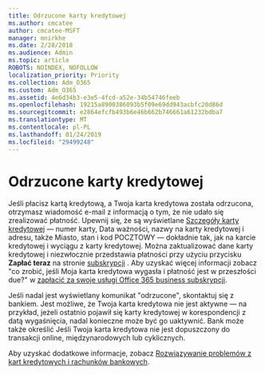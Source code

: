 ```yaml
---
title: Odrzucone karty kredytowej
ms.author: cmcatee
author: cmcatee-MSFT
manager: mnirkhe
ms.date: 2/28/2018
ms.audience: Admin
ms.topic: article
ROBOTS: NOINDEX, NOFOLLOW
localization_priority: Priority
ms.collection: Adm_O365
ms.custom: Adm_O365
ms.assetid: 4e6d34b3-e3e5-4fcd-a52e-34b54746feeb
ms.openlocfilehash: 19215a8900386093b5f09e69dd943acbfc20d86d
ms.sourcegitcommit: e2864efcfb493b6e46b662b746661a61232bdba7
ms.translationtype: MT
ms.contentlocale: pl-PL
ms.lasthandoff: 01/24/2019
ms.locfileid: "29499248"
---
```

# <a name="declined-credit-card"></a>Odrzucone karty kredytowej

Jeśli płacisz kartą kredytową, a Twoja karta kredytowa została odrzucona, otrzymasz wiadomość e-mail z informacją o tym, że nie udało się zrealizować płatność. Upewnij się, że są wyświetlane [Szczegóły karty kredytowej](https://go.microsoft.com/fwlink/p/?linkid=842054) — numer karty, Data ważności, nazwy na karty kredytowej i adresu, także Miasto, stan i kod POCZTOWY — dokładnie tak, jak na karcie kredytowej i wyciągu z karty kredytowej. Można zaktualizować dane karty kredytowej i niezwłocznie przedstawia płatności przy użyciu przycisku **Zapłać teraz** na stronie [subskrypcji](https://go.microsoft.com/fwlink/p/?linkid=842054) . Aby uzyskać więcej informacji zobacz "co zrobić, jeśli Moja karta kredytowa wygasła i płatność jest w przeszłości due?" w [zapłacić za swoje usługi Office 365 business subskrypcji](https://support.office.com/article/734f4aab-df2d-4e9b-8cb1-691910bde216).
  
Jeśli nadal jest wyświetlany komunikat "odrzucone", skontaktuj się z bankiem. Jest możliwe, że Twoja karta kredytowa nie jest aktywne — na przykład, jeżeli ostatnio pojawił się karty kredytowej w korespondencji z datą wygaśnięcia, nadal konieczne może być go uaktywnić. Bank może także określić Jeśli Twoja karta kredytowa nie jest dopuszczony do transakcji online, międzynarodowych lub cyklicznych.
  
Aby uzyskać dodatkowe informacje, zobacz [Rozwiązywanie problemów z kart kredytowych i rachunków bankowych](https://support.office.com/article/30ba9c83-50d8-4020-90ed-830a5b8c8724).
  

